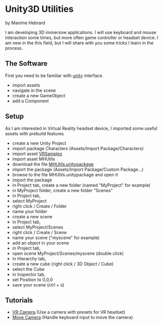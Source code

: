 # Unity3D Utilities

by Maxime Hebrard

I am developing 3D immersive applications.
I will use keyboard and mouse interaction some times, but more often game controller or headset device.
I am new in the this field, but I will share with you some tricks I learn in the process.

## The Software
First you need to be familiar with [unity](https://store.unity.com/) interface.
* import assets
* navigate in the scene
* create a new GameObject
* add a Component

## Setup
As I am interested in Virtual Reality headset device, I imported some useful assets with prebuild features
* create a new Unity Project
* import package Characters (Assets/Import Package/Characters)
* import asset [VRSamples](https://www.assetstore.unity3d.com/en/#!/content/51519)
* import asset MHUtils
 * download the file [MHUtils.unitypackage](https://github.com/mhebrard/MHTutorials/raw/master/unity3d/MHUtils.unitypackage)
 * import the package (Assets/Import Package/Custom Package...)
 * browse to the file MHUtils.unitypackage and open it
 * import the package
* in Project tab, create a new folder (named "MyProject" for example)
* in MyProject folder, create a new folder "Scenes"
 * in Project tab,
 * select MyProject
 * right click / Create / Folder
 * name your folder
* create a new scene
 * in Project tab,
 * select MyProject/Scenes
 * right click / Create / Scene
 * name your scene ("myscene" for example)
* add an object in your scene
 * in Project tab,
 * open scene MyProject/Scenes/myscene (double click)
 * in Hierarchy tab,
 * create a new cube (right click / 3D Object / Cube)
 * select the Cube
 * in Inspector tab,
 * set Position to 0,0,0
* save your scene (ctrl + s)

## Tutorials

* [VR Camera](https://github.com/mhebrard/MHTutorials/tree/master/unity3d/MHUtils/VRCamera) (Use a camera with presets for VR headset)
* [Move Camera](https://github.com/mhebrard/MHTutorials/tree/master/unity3d/MHUtils/MoveCamera) (Handle keyboard input to move the camera)
